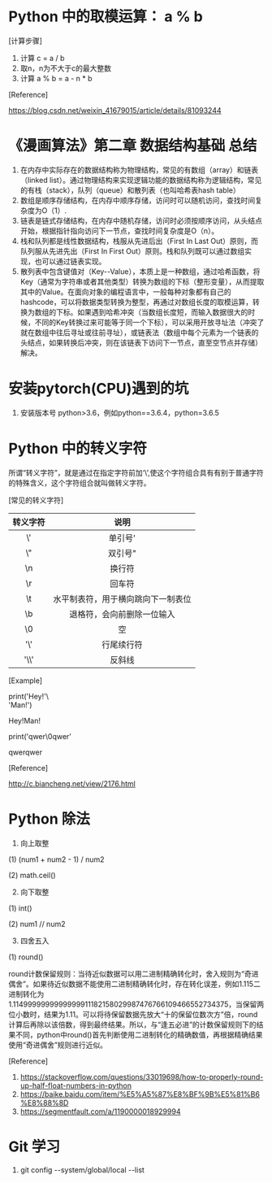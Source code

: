 # Python 中的取模运算： a % b
[计算步骤]
1. 计算 c = a / b
2. 取n，n为不大于c的最大整数
3. 计算 a % b = a - n * b

[Reference]

https://blog.csdn.net/weixin_41679015/article/details/81093244


# 《漫画算法》第二章 数据结构基础 总结
1. 在内存中实际存在的数据结构称为物理结构，常见的有数组（array）和链表（linked list）。通过物理结构来实现逻辑功能的数据结构称为逻辑结构，常见的有栈（stack），队列（queue）和散列表（也叫哈希表hash table）
2. 数组是顺序存储结构，在内存中顺序存储，访问时可以随机访问，查找时间复杂度为O（1）.
3. 链表是链式存储结构，在内存中随机存储，访问时必须按顺序访问，从头结点开始，根据指针指向访问下一节点，查找时间复杂度是O（n）。
4. 栈和队列都是线性数据结构，栈服从先进后出（First In Last Out）原则，而队列服从先进先出（First In First Out）原则。栈和队列既可以通过数组实现，也可以通过链表实现。
5. 散列表中包含键值对（Key--Value），本质上是一种数组，通过哈希函数，将Key（通常为字符串或者其他类型）转换为数组的下标（整形变量），从而提取其中的Value。在面向对象的编程语言中，一般每种对象都有自己的hashcode，可以将数据类型转换为整型，再通过对数组长度的取模运算，转换为数组的下标。如果遇到哈希冲突（当数组长度短，而输入数据很大的时候，不同的Key转换过来可能等于同一个下标），可以采用开放寻址法（冲突了就在数组中往后寻址或往前寻址），或链表法（数组中每个元素为一个链表的头结点，如果转换后冲突，则在该链表下访问下一节点，直至空节点并存储）解决。



# 安装pytorch(CPU)遇到的坑

1. 安装版本号 python>3.6，例如python==3.6.4，python=3.6.5


# Python 中的转义字符
所谓“转义字符”，就是通过在指定字符前加‘\’,使这个字符组合具有有别于普通字符的特殊含义，这个字符组合就叫做转义字符。

[常见的转义字符]

|转义字符|说明|
|:-:|:-:|
|\\'|单引号\'|
|\\"|双引号\"|
|\n|换行符|
|\r|回车符|
|\t|水平制表符，用于横向跳向下一制表位|
|\b|退格符，会向前删除一位输入|
|\0|空|
|'\\'|行尾续行符|
|'\\\\'|反斜线|


[Example]

print('Hey!'\\\
'Man!')

Hey!Man!

print('qwer\0qwer'

qwerqwer

[Reference]

http://c.biancheng.net/view/2176.html

# Python 除法

1. 向上取整

(1) (num1 + num2 - 1) / num2

(2) math.ceil()

2. 向下取整

(1) int()

(2) num1 // num2

3. 四舍五入

(1) round()

round计数保留规则：当待近似数据可以用二进制精确转化时，舍入规则为“奇进偶舍”。如果待近似数据不能使用二进制精确转化时，存在转化误差，例如1.115二进制转化为1.1149999999999999911182158029987476766109466552734375，当保留两位小数时，结果为1.11。可以将待保留数据先放大“十的保留位数次方”倍，round计算后再除以该倍数，得到最终结果。所以，与“逢五必进”的计数保留规则下的结果不同，python中round()首先判断使用二进制转化的精确数值，再根据精确结果使用“奇进偶舍”规则进行近似。

[Reference]

1. https://stackoverflow.com/questions/33019698/how-to-properly-round-up-half-float-numbers-in-python
2. https://baike.baidu.com/item/%E5%A5%87%E8%BF%9B%E5%81%B6%E8%88%8D
3. https://segmentfault.com/a/1190000018929994



# Git 学习

1. git config --system/global/local --list
